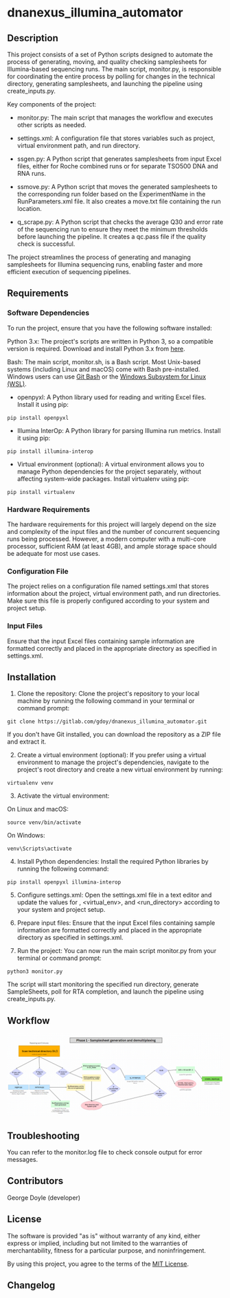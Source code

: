 # dnanexus_illumina_automator

## Description
This project consists of a set of Python scripts designed to automate the process of generating, moving, and quality checking samplesheets for Illumina-based sequencing runs. The main script, monitor.py, is responsible for coordinating the entire process by polling for changes in the technical directory, generating samplesheets, and launching the pipeline using create_inputs.py.

Key components of the project:

- monitor.py: The main script that manages the workflow and executes other scripts as needed.

- settings.xml: A configuration file that stores variables such as project, virtual environment path, and run directory.

- ssgen.py: A Python script that generates samplesheets from input Excel files, either for Roche combined runs or for separate TSO500 DNA and RNA runs.

- ssmove.py: A Python script that moves the generated samplesheets to the corresponding run folder based on the ExperimentName in the RunParameters.xml file. It also creates a move.txt file containing the run location.

- q_scrape.py: A Python script that checks the average Q30 and error rate of the sequencing run to ensure they meet the minimum thresholds before launching the pipeline. It creates a qc.pass file if the quality check is successful.

The project streamlines the process of generating and managing samplesheets for Illumina sequencing runs, enabling faster and more efficient execution of sequencing pipelines.

## Requirements
### Software Dependencies
To run the project, ensure that you have the following software installed:

Python 3.x: The project's scripts are written in Python 3, so a compatible version is required. Download and install Python 3.x from [here](https://www.python.org/downloads/).

Bash: The main script, monitor.sh, is a Bash script. Most Unix-based systems (including Linux and macOS) come with Bash pre-installed. Windows users can use [Git Bash](https://gitforwindows.org/) or the [Windows Subsystem for Linux (WSL)](https://docs.microsoft.com/en-us/windows/wsl/).

- openpyxl: A Python library used for reading and writing Excel files. Install it using pip:
```
pip install openpyxl
```
- Illumina InterOp: A Python library for parsing Illumina run metrics. Install it using pip:
```
pip install illumina-interop
```
- Virtual environment (optional): A virtual environment allows you to manage Python dependencies for the project separately, without affecting system-wide packages. Install virtualenv using pip:
```
pip install virtualenv
```
### Hardware Requirements
The hardware requirements for this project will largely depend on the size and complexity of the input files and the number of concurrent sequencing runs being processed. However, a modern computer with a multi-core processor, sufficient RAM (at least 4GB), and ample storage space should be adequate for most use cases.

### Configuration File
The project relies on a configuration file named settings.xml that stores information about the project, virtual environment path, and run directories. Make sure this file is properly configured according to your system and project setup.

### Input Files
Ensure that the input Excel files containing sample information are formatted correctly and placed in the appropriate directory as specified in settings.xml.

## Installation
1. Clone the repository: Clone the project's repository to your local machine by running the following command in your terminal or command prompt:
```
git clone https://gitlab.com/gdoy/dnanexus_illumina_automator.git
```
If you don't have Git installed, you can download the repository as a ZIP file and extract it.

2. Create a virtual environment (optional): If you prefer using a virtual environment to manage the project's dependencies, navigate to the project's root directory and create a new virtual environment by running:
```
virtualenv venv
```
3. Activate the virtual environment:

On Linux and macOS:
```
source venv/bin/activate
```
On Windows:
```
venv\Scripts\activate
```
4. Install Python dependencies: Install the required Python libraries by running the following command:
```
pip install openpyxl illumina-interop
```
5. Configure settings.xml: Open the settings.xml file in a text editor and update the values for <project>, <virtual_env>, and <run_directory> according to your system and project setup.

6. Prepare input files: Ensure that the input Excel files containing sample information are formatted correctly and placed in the appropriate directory as specified in settings.xml.

7. Run the project: You can now run the main script monitor.py from your terminal or command prompt:
```
python3 monitor.py
```
The script will start monitoring the specified run directory, generate SampleSheets, poll for RTA completion, and launch the pipeline using create_inputs.py.

## Workflow
![Image](workflow.png)

## Troubleshooting
You can refer to the monitor.log file to check console output for error messages.

## Contributors
George Doyle (developer)

## License
The software is provided "as is" without warranty of any kind, either express or implied, including but not limited to the warranties of merchantability, fitness for a particular purpose, and noninfringement.

By using this project, you agree to the terms of the [MIT License](https://opensource.org/licenses/MIT).

## Changelog

